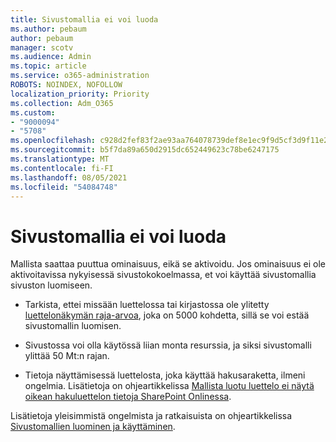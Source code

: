 ```yaml
---
title: Sivustomallia ei voi luoda
ms.author: pebaum
author: pebaum
manager: scotv
ms.audience: Admin
ms.topic: article
ms.service: o365-administration
ROBOTS: NOINDEX, NOFOLLOW
localization_priority: Priority
ms.collection: Adm_O365
ms.custom:
- "9000094"
- "5708"
ms.openlocfilehash: c928d2fef83f2ae93aa764078739def8e1ec9f9d5cf3d9f11e22cd20702d4ddd
ms.sourcegitcommit: b5f7da89a650d2915dc652449623c78be6247175
ms.translationtype: MT
ms.contentlocale: fi-FI
ms.lasthandoff: 08/05/2021
ms.locfileid: "54084748"
---
```

# <a name="site-template-cannot-be-created"></a>Sivustomallia ei voi luoda

Mallista saattaa puuttua ominaisuus, eikä se aktivoidu. Jos ominaisuus ei ole aktivoitavissa nykyisessä sivustokokoelmassa, et voi käyttää sivustomallia sivuston luomiseen.

- Tarkista, ettei missään luettelossa tai kirjastossa ole ylitetty [luettelonäkymän raja-arvoa](https://support.office.com/article/Manage-large-lists-and-libraries-in-SharePoint-B8588DAE-9387-48C2-9248-C24122F07C59), joka on 5000 kohdetta, sillä se voi estää sivustomallin luomisen.

- Sivustossa voi olla käytössä liian monta resurssia, ja siksi sivustomalli ylittää 50 Mt:n rajan.

- Tietoja näyttämisessä luettelosta, joka käyttää hakusaraketta, ilmeni ongelmia. Lisätietoja on ohjeartikkelissa [Mallista luotu luettelo ei näytä oikean hakuluettelon tietoja SharePoint Onlinessa](https://docs.microsoft.com/sharepoint/support/lists-and-libraries/template-generated-list-incorrect-data).

Lisätietoja yleisimmistä ongelmista ja ratkaisuista on ohjeartikkelissa [Sivustomallien luominen ja käyttäminen](https://support.office.com/article/Create-and-use-site-templates-60371B0F-00E0-4C49-A844-34759EBDD989).

